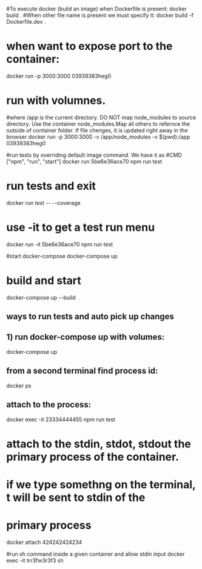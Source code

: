 #To execute docker (build an image) when Dockerfile is present:
docker build .
#When other file name is present we must specify it:
docker build -f Dockerfile.dev .
# when want to expose port to the container:
docker run -p 3000:3000 03939383heg0
# run with volumnes. 
#where /app is the current directory. DO NOT map node_modules to source directory. Use the container node_modules.Map all others to refernce the outside of container folder. If file chenges, it is updated right away in the browser
docker run -p 3000:3000 -v /app/node_modules -v $(pwd):/app 03939383heg0

#run tests by overriding default image command. We have it as 
#CMD ["npm", "run", "start"]
 docker run 5be6e36ace70 npm run test

# run tests and exit
docker run test -- --coverage
# use -it to get a test run menu
docker run -it 5be6e36ace70 npm run test

#start docker-compose
docker-compose up
# build and start
docker-compose up --build


## ways to run tests and auto pick up changes
## 1) run docker-compose up with volumes:
docker-compose up
## from a second terminal find process id:
docker ps
## attach to the process:
docker exec -it 23334444455 npm run test

# attach to the stdin, stdot, stdout the primary process of the container.
# if we type somethng on the terminal, t will be sent to stdin of the 
# primary process
docker attach 424242424234

#run sh command inside a given container and allow stdin input
docker exec -it trr3fw3r3f3 sh